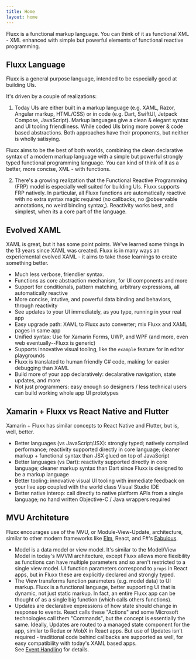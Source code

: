 ```yaml
---
title: Home
layout: home
---
```


Fluxx is a functional markup language. You can think of it as functional XML - XML enhanced with simple but powerful elements of functional reactive programming.  

Fluxx Language
------------
Fluxx is a general purpose language, intended to be especially good at building UIs.

It's driven by a couple of realizations:

1. Today UIs are either built in a markup language (e.g. XAML, Razor, Angular markup, HTML/CSS) or in code (e.g. Dart, SwiftUI, Jetpack Compose, JavaScript). Markup languages give a clean & elegant syntax and UI tooling friendliness. While coded UIs bring more power & code based abstractions. Both approaches have their proponents, but neither is wholly satisying.

Fluxx aims to be the best of both worlds, combining the clean declarative syntax of a modern markup language with a simple but powerful strongly typed functional programming language. You can kind of think of it as a better, more concise, XML - with functions.

2. There's a growing realization that the Functional Reactive Programming (FRP) model is especially well suited for building UIs. Fluxx supports FRP natively. In particular, all Fluxx functions are automatically reactive with no extra syntax magic required (no callbacks, no @observable annotations, no weird binding syntax,). Reactivity works best, and simplest, when its a core part of the language.
    
Evolved XAML
-----------

XAML is great, but it has some point points. We've learned some things in the 13 years since XAML was created.
Fluxx is in many ways an experiemental evolved XAML - it aims to take those learnings to create something better.

- Much less verbose, friendlier syntax.
- Functions as core abstraction mechanism, for UI components and more
- Support for conditionals, pattern matching, arbitrary expressions, all automatically reactive
- More concise, intutive, and powerful data binding and behaviors, through reactivity
- See updates to your UI immediately, as you type, running in your real app
- Easy upgrade path: XAML to Fluxx auto converter; mix Fluxx and XAML pages in same app
- Unified syntax: Use for Xamarin Forms, UWP, and WPF (and more, even web eventually--Fluxx is generic)
- Supports innovative visual tooling, like the `example` feature for in editor playgrounds
- Fluxx is translated to human friendly C# code, making for easier debugging than XAML 
- Build more of your app declaratively: decalarative navigation, state updates, and more
- Not just programmers: easy enough so designers / less technical users can build working whole app UI prototypes

Xamarin + Fluxx vs React Native and Flutter
----------------------------
Xamarin + Fluxx has similar concepts to React Native and Flutter, but is, well, better.
- Better languages (vs JavaScript/JSX): strongly typed; natively complied performance; reactivity supported directly in core language; cleaner markup + functional syntax than JSX glued on top of JavaScript 
- Better languages (vs Dart): reactivity supported directly in core language; cleaner markup syntax than Dart since Fluxx is designed to be a markup language
- Better tooling: innovative visual UI tooling with immediate feedback on your live app coupled with the world class Visual Studio IDE
- Better native interop: call directly to native platform APIs from a single language; no hand written Objective-C / Java wrappers required

MVU Architeture
------------
Fluxx encourages use of the MVU, or Module-View-Update, architecture, similar to other modern frameworks like [Elm](https://guide.elm-lang.org/architecture), React, and F#'s [Fabulous](https://fsprojects.github.io/Fabulous/).
- Model is a data model or view model. It's similar to the Model/View Model in today's MVVM architecture, except Fluxx allows more flexibility as functions can have multiple parameters and so aren't restricted to a single view model. UI function parameters correspond to `props` in React apps, but in Fluxx these are explicitly declared and strongly typed. 
- The View transforms function parameters (e.g. model data) to UI markup. Fluxx is a functional language, better supporting UI that is dynamic, not just static markup. In fact, an entire Fluxx app can be thought of as a single big function (which calls others functions).
- Updates are declarative expressions of how state should change in response to events.
  React calls these "Actions" and some Microsoft technologies call them "Commands", but the concept is essentially the same.
  Ideally, Updates are routed to a managed state component for the app, similar to Redux or MobX in React apps. But use of Updates isn't required - traditional code behind callbacks are supported as well, for easy compatibility with today's XAML based apps.    
  See [Event Handling](language/event-handling.md) for details.
